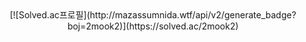 <div align=center>
[![Solved.ac프로필](http://mazassumnida.wtf/api/v2/generate_badge?boj=2mook2)](https://solved.ac/2mook2)
